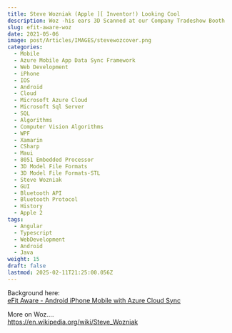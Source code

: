 ```yaml
---
title: Steve Wozniak (Apple ][ Inventor!) Looking Cool
description: Woz -his ears 3D Scanned at our Company Tradeshow Booth
slug: efit-aware-woz
date: 2021-05-06
image: post/Articles/IMAGES/stevewozcover.png
categories:
  - Mobile
  - Azure Mobile App Data Sync Framework
  - Web Development
  - iPhone
  - IOS
  - Android
  - Cloud
  - Microsoft Azure Cloud
  - Microsoft Sql Server
  - SQL
  - Algorithms
  - Computer Vision Algorithms
  - WPF
  - Xamarin
  - CSharp
  - Maui
  - 8051 Embedded Processor
  - 3D Model File Formats
  - 3D Model File Formats-STL
  - Steve Wozniak
  - GUI
  - Bluetooth API
  - Bluetooth Protocol
  - History
  - Apple 2
tags:
  - Angular
  - Typescript
  - WebDevelopment
  - Android
  - Java
weight: 15
draft: false
lastmod: 2025-02-11T21:25:00.056Z
---
```

Background here:\
[eFit Aware - Android iPhone Mobile with Azure Cloud Sync](/post/Articles/_EfitAware/eFit%20Aware%20-%20Android%20iPhone%20Mobile%20with%20Azure%20Cloud%20Sync.md)

More on Woz....\
<https://en.wikipedia.org/wiki/Steve_Wozniak>
